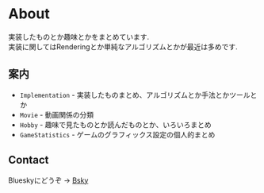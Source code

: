 # About
実装したものとか趣味とかをまとめています.  
実装に関してはRenderingとか単純なアルゴリズムとかが最近は多めです.

## 案内
* `Implementation` - 実装したものまとめ、アルゴリズムとか手法とかツールとか
* `Movie` - 動画関係の分類
* `Hobby` - 趣味で見たものとか読んだものとか、いろいろまとめ
* `GameStatistics` - ゲームのグラフィックス設定の個人的まとめ

## Contact
Blueskyにどうぞ -> [Bsky](https://bsky.app/profile/terraritto.bsky.social)